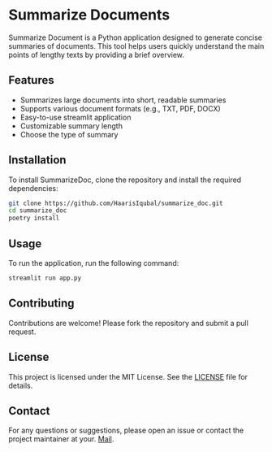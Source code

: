 # Summarize Documents

Summarize Document is a Python application designed to generate concise summaries of documents. This tool helps users quickly understand the main points of lengthy texts by providing a brief overview.

## Features

- Summarizes large documents into short, readable summaries
- Supports various document formats (e.g., TXT, PDF, DOCX)
- Easy-to-use streamlit application
- Customizable summary length
- Choose the type of summary

## Installation

To install SummarizeDoc, clone the repository and install the required dependencies:

```bash
git clone https://github.com/HaarisIqubal/summarize_doc.git
cd summarize_doc
poetry install
```

## Usage

To run the application, run the following command:

```bash
streamlit run app.py
```

## Contributing

Contributions are welcome! Please fork the repository and submit a pull request.

## License

This project is licensed under the MIT License. See the [LICENSE](LICENSE) file for details.

## Contact

For any questions or suggestions, please open an issue or contact the project maintainer at your. [Mail](mailto:mdhaarisiqubal@icloud.com).